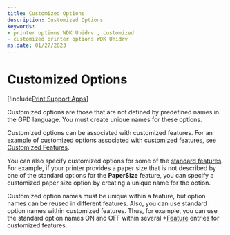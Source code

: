 ```yaml
---
title: Customized Options
description: Customized Options
keywords:
- printer options WDK Unidrv , customized
- customized printer options WDK Unidrv
ms.date: 01/27/2023
---
```


# Customized Options

[!include[Print Support Apps](../includes/print-support-apps.md)]

Customized options are those that are not defined by predefined names in the GPD language. You must create unique names for these options.

Customized options can be associated with customized features. For an example of customized options associated with customized features, see [Customized Features](customized-features.md).

You can also specify customized options for some of the [standard features](standard-features.md). For example, if your printer provides a paper size that is not described by one of the standard options for the **PaperSize** feature, you can specify a customized paper size option by creating a unique name for the option.

Customized option names must be unique within a feature, but option names can be reused in different features. Also, you can use standard option names within customized features. Thus, for example, you can use the standard option names ON and OFF within several \*[Feature](feature-entry-format.md) entries for customized features.
